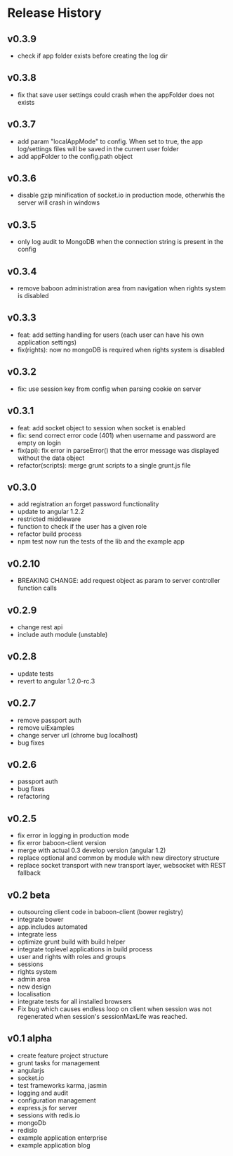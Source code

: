 # Release History
## v0.3.9
* check if app folder exists before creating the log dir

## v0.3.8
* fix that save user settings could crash when the appFolder does not exists

## v0.3.7
* add param "localAppMode" to config. When set to true, the app log/settings files will be saved in the current user folder
* add appFolder to the config.path object

## v0.3.6
* disable gzip minification of socket.io in production mode, otherwhis the server will crash in windows

## v0.3.5
* only log audit to MongoDB when the connection string is present in the config

## v0.3.4
* remove baboon administration area from navigation when rights system is disabled

## v0.3.3
* feat: add setting handling for users (each user can have his own application settings)
* fix(rights): now no mongoDB is required when rights system is disabled

## v0.3.2
* fix: use session key from config when parsing cookie on server

## v0.3.1
* feat: add socket object to session when socket is enabled
* fix: send correct error code (401) when username and password are empty on login
* fix(api): fix error in parseError() that the error message was displayed without the data object
* refactor(scripts): merge grunt scripts to a single grunt.js file

## v0.3.0
* add registration an forget password functionality
* update to angular 1.2.2
* restricted middleware
* function to check if the user has a given role
* refactor build process
* npm test now run the tests of the lib and the example app

## v0.2.10
* BREAKING CHANGE: add request object as param to server controller function calls

## v0.2.9
* change rest api
* include auth module (unstable)

## v0.2.8
* update tests
* revert to angular 1.2.0-rc.3

## v0.2.7
* remove passport auth
* remove uiExamples
* change server url (chrome bug localhost)
* bug fixes

## v0.2.6
* passport auth
* bug fixes
* refactoring

## v0.2.5
* fix error in logging in production mode
* fix error baboon-client version
* merge with actual 0.3 develop version (angular 1.2)
* replace optional and common by module with new directory structure
* replace socket transport with new transport layer, websocket with REST fallback

## v0.2 beta
* outsourcing client code in baboon-client (bower registry)
* integrate bower
* app.includes automated
* integrate less
* optimize grunt build with build helper
* integrate toplevel applications in build process
* user and rights with roles and groups
* sessions
* rights system
* admin area
* new design
* localisation
* integrate tests for all installed browsers
* Fix bug which causes endless loop on client when session was not regenerated when session's sessionMaxLife was reached.

## v0.1 alpha
* create feature project structure
* grunt tasks for management
* angularjs
* socket.io
* test frameworks karma, jasmin
* logging and audit
* configuration management
* express.js for server
* sessions with redis.io
* mongoDb
* redisIo
* example application enterprise
* example application blog